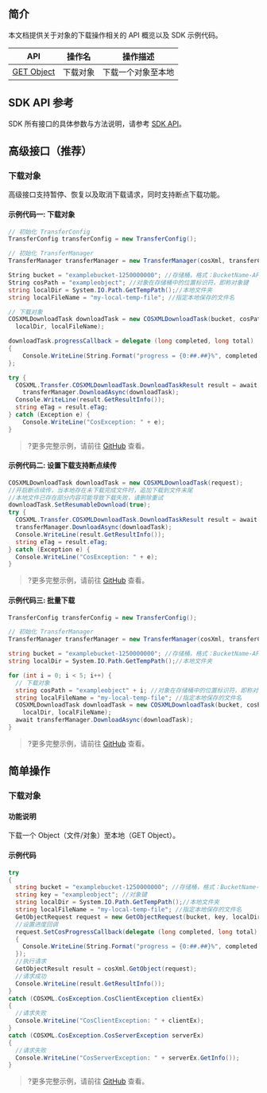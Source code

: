## 简介

本文档提供关于对象的下载操作相关的 API 概览以及 SDK 示例代码。

| API                                                          | 操作名   | 操作描述           |
| ------------------------------------------------------------ | -------- | ------------------ |
| [GET Object](https://cloud.tencent.com/document/product/436/7753) | 下载对象 | 下载一个对象至本地 |

## SDK API 参考

SDK 所有接口的具体参数与方法说明，请参考 [SDK API](https://cos-dotnet-sdk-doc-1253960454.file.myqcloud.com/)。

## 高级接口（推荐）

### 下载对象

高级接口支持暂停、恢复以及取消下载请求，同时支持断点下载功能。

#### 示例代码一: 下载对象

[//]: #	".cssg-snippet-transfer-download-object"

```cs
// 初始化 TransferConfig
TransferConfig transferConfig = new TransferConfig();

// 初始化 TransferManager
TransferManager transferManager = new TransferManager(cosXml, transferConfig);

String bucket = "examplebucket-1250000000"; //存储桶，格式：BucketName-APPID
String cosPath = "exampleobject"; //对象在存储桶中的位置标识符，即称对象键
string localDir = System.IO.Path.GetTempPath();//本地文件夹
string localFileName = "my-local-temp-file"; //指定本地保存的文件名

// 下载对象
COSXMLDownloadTask downloadTask = new COSXMLDownloadTask(bucket, cosPath, 
  localDir, localFileName);

downloadTask.progressCallback = delegate (long completed, long total)
{
    Console.WriteLine(String.Format("progress = {0:##.##}%", completed * 100.0 / total));
};

try {
  COSXML.Transfer.COSXMLDownloadTask.DownloadTaskResult result = await 
    transferManager.DownloadAsync(downloadTask);
  Console.WriteLine(result.GetResultInfo());
  string eTag = result.eTag;
} catch (Exception e) {
    Console.WriteLine("CosException: " + e);
}
```

> ?更多完整示例，请前往 [GitHub](https://github.com/tencentyun/cos-snippets/tree/master/dotnet/dist/TransferDownloadObject.cs) 查看。

#### 示例代码二: 设置下载支持断点续传

[//]: #	".cssg-snippet-transfer-download-resumable"

```cs
COSXMLDownloadTask downloadTask = new COSXMLDownloadTask(request);
//开启断点续传，当本地存在未下载完成文件时，追加下载到文件末尾
//本地文件已存在部分内容可能导致下载失败，请删除重试
downloadTask.SetResumableDownload(true);
try {
  COSXML.Transfer.COSXMLDownloadTask.DownloadTaskResult result = await 
  transferManager.DownloadAsync(downloadTask);
  Console.WriteLine(result.GetResultInfo());
  string eTag = result.eTag;
} catch (Exception e) {
  Console.WriteLine("CosException: " + e);
}
```

> ?更多完整示例，请前往 [GitHub](https://github.com/tencentyun/cos-snippets/tree/master/dotnet/dist/TransferDownloadObject.cs) 查看。

#### 示例代码三: 批量下载

[//]: #	".cssg-snippet-transfer-batch-download-objects"

```cs
TransferConfig transferConfig = new TransferConfig();

// 初始化 TransferManager
TransferManager transferManager = new TransferManager(cosXml, transferConfig);

string bucket = "examplebucket-1250000000"; //存储桶，格式：BucketName-APPID
string localDir = System.IO.Path.GetTempPath();//本地文件夹

for (int i = 0; i < 5; i++) {
  // 下载对象
  string cosPath = "exampleobject" + i; //对象在存储桶中的位置标识符，即称对象键
  string localFileName = "my-local-temp-file"; //指定本地保存的文件名
  COSXMLDownloadTask downloadTask = new COSXMLDownloadTask(bucket, cosPath, 
    localDir, localFileName);
  await transferManager.DownloadAsync(downloadTask);
}
```

> ?更多完整示例，请前往 [GitHub](https://github.com/tencentyun/cos-snippets/tree/master/dotnet/dist/TransferDownloadObject.cs) 查看。

## 简单操作

### 下载对象

#### 功能说明

下载一个 Object（文件/对象）至本地（GET Object）。

#### 示例代码

[//]: #	".cssg-snippet-get-object"

```cs
try
{
  string bucket = "examplebucket-1250000000"; //存储桶，格式：BucketName-APPID
  string key = "exampleobject"; //对象键
  string localDir = System.IO.Path.GetTempPath();//本地文件夹
  string localFileName = "my-local-temp-file"; //指定本地保存的文件名
  GetObjectRequest request = new GetObjectRequest(bucket, key, localDir, localFileName);
  //设置进度回调
  request.SetCosProgressCallback(delegate (long completed, long total)
  {
    Console.WriteLine(String.Format("progress = {0:##.##}%", completed * 100.0 / total));
  });
  //执行请求
  GetObjectResult result = cosXml.GetObject(request);
  //请求成功
  Console.WriteLine(result.GetResultInfo());
}
catch (COSXML.CosException.CosClientException clientEx)
{
  //请求失败
  Console.WriteLine("CosClientException: " + clientEx);
}
catch (COSXML.CosException.CosServerException serverEx)
{
  //请求失败
  Console.WriteLine("CosServerException: " + serverEx.GetInfo());
}
```

> ?更多完整示例，请前往 [GitHub](https://github.com/tencentyun/cos-snippets/tree/master/dotnet/dist/GetObject.cs) 查看。
